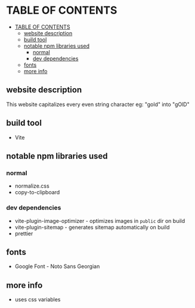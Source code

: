 # TABLE OF CONTENTS

<!--toc:start-->

- [TABLE OF CONTENTS](#table-of-contents)
  - [website description](#website-description)
  - [build tool](#build-tool)
  - [notable npm libraries used](#notable-npm-libraries-used)
    - [normal](#normal)
    - [dev dependencies](#dev-dependencies)
  - [fonts](#fonts)
  - [more info](#more-info)
  <!--toc:end-->

## website description

This website capitalizes every even string character
eg: "gold" into "gOlD"

## build tool

- Vite

## notable npm libraries used

### normal

- normalize.css
- copy-to-clipboard

### dev dependencies

- vite-plugin-image-optimizer - optimizes images in `public` dir on build
- vite-plugin-sitemap - generates sitemap automatically on build
- prettier

## fonts

- Google Font - Noto Sans Georgian

## more info

- uses css variables
